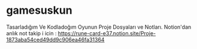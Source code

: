 # gamesuskun
Tasarladığım Ve Kodladoğım Oyunun Proje Dosyaları ve Notları.
Notion'dan anlık not takip i icin : https://rune-card-e37.notion.site/Proje-1873aba54ced49dd9c906ea46fa31364
